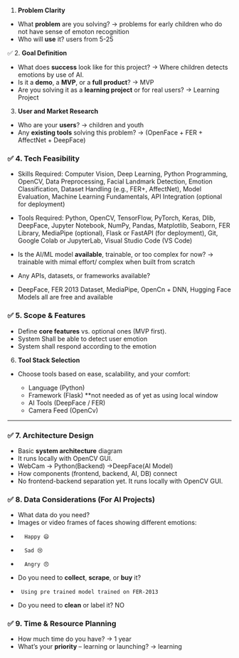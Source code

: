  1. **Problem Clarity**

* What **problem** are you solving? -> problems for early children who do not have sense of emoton recognition
* Who will **use** it? users from 5-25
 
 ✅ 2. **Goal Definition**

* What does **success** look like for this project? -> Where children detects emotions by use of AI.
* Is it a **demo**, a **MVP**, or a **full product**? -> MVP
* Are you solving it as a **learning project** or for real users? -> Learning Project

 3. **User and Market Research**

* Who are your **users**? -> children and youth 
* Any **existing tools** solving this problem? -> (OpenFace + FER + AffectNet + DeepFace)


### ✅ 4. **Tech Feasibility**

* Skills Required: Computer Vision, Deep Learning, Python Programming, OpenCV, Data Preprocessing, Facial Landmark Detection, Emotion Classification, Dataset Handling (e.g., FER+, AffectNet), Model Evaluation, Machine Learning Fundamentals, API Integration (optional for deployment)

* Tools Required: Python, OpenCV, TensorFlow, PyTorch, Keras, Dlib, DeepFace, Jupyter Notebook, NumPy, Pandas, Matplotlib, Seaborn, FER Library, MediaPipe (optional), Flask or FastAPI (for deployment), Git, Google Colab or JupyterLab, Visual Studio Code (VS Code)

* Is the AI/ML model **available**, trainable, or too complex for now?  -> trainable with mimal effort/ complex when built from scratch
* Any APIs, datasets, or frameworks available?
*    DeepFace, FER 2013 Dataset, MediaPipe, OpenCn + DNN, Hugging Face Models all are free and available


### ✅ 5. **Scope & Features**

* Define **core features** vs. optional ones (MVP first).
*   System Shall be able to detect user emotion
*   System shall respond according to the emotion


6. **Tool Stack Selection**

* Choose tools based on ease, scalability, and your comfort:

  * Language (Python)
  * Framework (Flask) **not needed as of yet as using local window
  * AI Tools (DeepFace / FER)
  * Camera Feed (OpenCv)
---

### ✅ 7. **Architecture Design**

* Basic **system architecture** diagram
*    It runs locally with OpenCV GUI.
*    WebCam -> Python(Backend) ->DeepFace(AI Model)
* How components (frontend, backend, AI, DB) connect
*    No frontend-backend separation yet. It runs locally with OpenCV GUI.

### ✅ 8. **Data Considerations (For AI Projects)**

* What data do you need?
*    Images or video frames of faces showing different emotions:
*       Happy 😄
*       Sad 😢
*       Angry 😠
* Do you need to **collect**, **scrape**, or **buy** it?
*      Using pre trained model trained on FER-2013
* Do you need to **clean** or label it? NO

### ✅ 9. **Time & Resource Planning**

* How much time do you have? -> 1 year
* What’s your **priority** – learning or launching? -> learning

